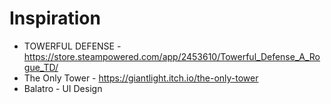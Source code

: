 # Inspiration
- TOWERFUL DEFENSE - https://store.steampowered.com/app/2453610/Towerful_Defense_A_Rogue_TD/
- The Only Tower - https://giantlight.itch.io/the-only-tower
- Balatro - UI Design